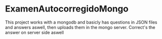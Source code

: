 # ExamenAutocorregidoMongo
This project works with a mongodb and basicly has questions in JSON files and answers aswell, then uploads them in the mongo server. Correct's the answer on server side aswell
